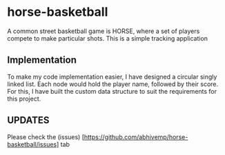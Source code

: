 # horse-basketball
A common street basketball game is HORSE, where a set of players compete to make particular shots. This is a simple tracking application

## Implementation

To make my code implementation easier, I have designed a circular singly linked list. Each node would hold the player name, followed by their score. For this, I have built the custom data structure to suit the requirements for this project. 


## UPDATES 

Please check the (issues) [https://github.com/abhivemp/horse-basketball/issues] tab 
